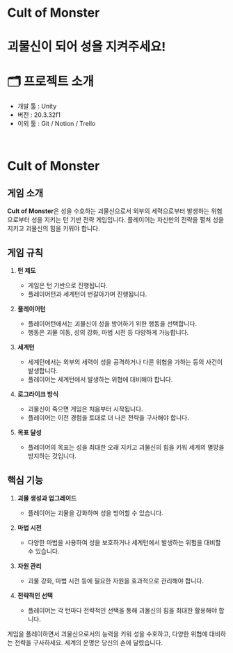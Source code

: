 # Cult of Monster
# 괴물신이 되어 성을 지켜주세요!

# 🗂 프로젝트 소개
- 개발 툴 : Unity
- 버전 : 20.3.32f1
- 이외 툴 : Git / Notion / Trello
  <br />
<br />

# Cult of Monster

## 게임 소개

**Cult of Monster**은 성을 수호하는 괴물신으로서 외부의 세력으로부터 발생하는 위협으로부터 성을 지키는 턴 기반 전략 게임입니다. 플레이어는 자신만의 전략을 펼쳐 성을 지키고 괴물신의 힘을 키워야 합니다.

## 게임 규칙

1. **턴 제도**
   - 게임은 턴 기반으로 진행됩니다.
   - 플레이어턴과 세계턴이 번갈아가며 진행됩니다.

2. **플레이어턴**
   - 플레이어턴에서는 괴물신이 성을 방어하기 위한 행동을 선택합니다.
   - 행동은 괴물 이동, 성의 강화, 마법 시전 등 다양하게 가능합니다.

3. **세계턴**
   - 세계턴에서는 외부의 세력이 성을 공격하거나 다른 위협을 가하는 등의 사건이 발생합니다.
   - 플레이어는 세계턴에서 발생하는 위협에 대비해야 합니다.

4. **로그라이크 방식**
   - 괴물신이 죽으면 게임은 처음부터 시작됩니다.
   - 플레이어는 이전 경험을 토대로 더 나은 전략을 구사해야 합니다.

5. **목표 달성**
   - 플레이어의 목표는 성을 최대한 오래 지키고 괴물신의 힘을 키워 세계의 멸망을 방지하는 것입니다.

## 핵심 기능

1. **괴물 생성과 업그레이드**
   - 플레이어는 괴물을 강화하며 성을 방어할 수 있습니다.

2. **마법 시전**
   - 다양한 마법을 사용하여 성을 보호하거나 세계턴에서 발생하는 위험을 대비할 수 있습니다.

3. **자원 관리**
   - 괴물 강화, 마법 시전 등에 필요한 자원을 효과적으로 관리해야 합니다.

4. **전략적인 선택**
   - 플레이어는 각 턴마다 전략적인 선택을 통해 괴물신의 힘을 최대한 활용해야 합니다.

게임을 플레이하면서 괴물신으로서의 능력을 키워 성을 수호하고, 다양한 위협에 대비하는 전략을 구사하세요. 세계의 운명은 당신의 손에 달렸습니다.

